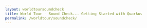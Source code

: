 ```yaml
---
layout: worldtoursoundcheck
title: World Tour - Sound Check... Getting Started with Quarkus
permalink: /worldtour/soundcheck/
---
```

